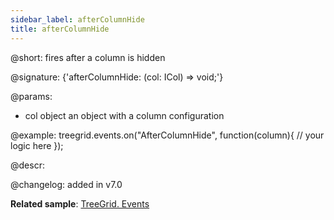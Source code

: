 ```yaml
---
sidebar_label: afterColumnHide
title: afterColumnHide
---          
```


@short: fires after a column is hidden

@signature: {'afterColumnHide: (col: ICol) => void;'}

@params: 
- col   object  an object with a column configuration

@example:
treegrid.events.on("AfterColumnHide", function(column){
    // your logic here
});


@descr:

@changelog: added in v7.0

**Related sample**: [TreeGrid. Events](https://snippet.dhtmlx.com/sgwnxshe)